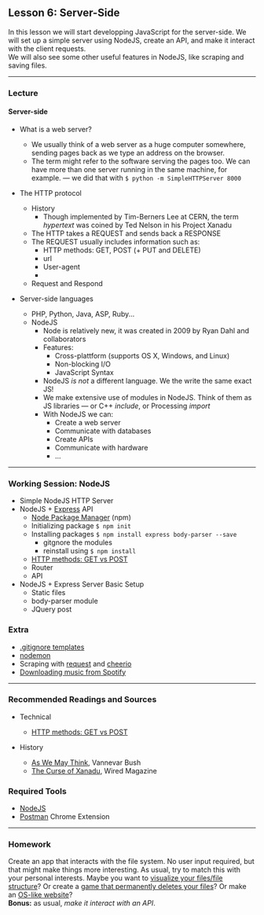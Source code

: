 ## Lesson 6: Server-Side

In this lesson we will start developping JavaScript for the server-side. We will set up a simple server using NodeJS, create an API, and make it interact with the client requests.  
We will also see some other useful features in NodeJS, like scraping and saving files.

---

### Lecture

#### Server-side

* What is a web server?  
	* We usually think of a web server as a huge computer somewhere, sending pages back as we type an address on the browser.
	* The term might refer to the software serving the pages too. We can have more than one server running in the same machine, for example. — we did that with  ```$ python -m SimpleHTTPServer 8000```

* The HTTP protocol
	* History
		* Though implemented by Tim-Berners Lee at CERN, the term *hypertext* was coined by Ted Nelson in his Project Xanadu
	* The HTTP takes a REQUEST and sends back a RESPONSE
	* The REQUEST usually includes information such as:
		* HTTP methods: GET, POST (+ PUT and DELETE)
		* url
		* User-agent
		* 
	* Request and Respond
* Server-side languages
	* PHP, Python, Java, ASP, Ruby...
	* NodeJS
		* Node is relatively new, it was created in 2009 by Ryan Dahl and collaborators
		* Features:
			* Cross-plattform (supports OS X, Windows, and Linux)
			* Non-blocking I/O
			* JavaScript Syntax
		* NodeJS *is not* a different language. We the write the same exact JS!
		* We make extensive use of modules in NodeJS. Think of them as JS libraries — or C++ *include*, or Processing *import*
		* With NodeJS we can:
			* Create a web server
			* Communicate with databases
			* Create APIs
			* Communicate with hardware
			* ...

---

### Working Session: NodeJS

* Simple NodeJS HTTP Server
* NodeJS + [Express](http://expressjs.com/) API
	* [Node Package Manager](https://www.npmjs.com/) (npm)
	* Initializing package ```$ npm init```
	* Installing packages ```$ npm install express body-parser --save```
		* gitgnore the modules
		* reinstall using ```$ npm install```
	* [HTTP methods: GET vs POST](http://www.w3schools.com/tags/ref_httpmethods.asp)
	* Router
	* API
* NodeJS + Express Server Basic Setup
	* Static files
	* body-parser module
	* JQuery post

	
### Extra

* [.gitignore templates](https://github.com/github/gitignore)
* [nodemon](https://www.npmjs.com/package/nodemon)
* Scraping with [request](https://www.npmjs.com/package/request) and [cheerio](https://www.npmjs.com/package/cheerio)
* [Downloading music from Spotify](https://github.com/TooTallNate/node-spotify-web)

---

### Recommended Readings and Sources

* Technical
	* [HTTP methods: GET vs POST](http://www.w3schools.com/tags/ref_httpmethods.asp)

* History
	* [As We May Think](http://www.theatlantic.com/magazine/archive/1945/07/as-we-may-think/303881/), Vannevar Bush
	* [The Curse of Xanadu](http://archive.wired.com/wired/archive/3.06/xanadu.html), Wired Magazine


### Required Tools

* [NodeJS](https://nodejs.org/)
* [Postman](https://chrome.google.com/webstore/detail/postman-rest-client/fdmmgilgnpjigdojojpjoooidkmcomcm?hl=en) Chrome Extension

---

### Homework

Create an app that interacts with the file system. No user input required, but that might make things more interesting. As usual, try to match this with your personal interests. Maybe you want to [visualize your files/file structure](https://gabrielmfadt.wordpress.com/2014/02/23/defrag-style-data-visualization/)? Or create a [game that permanently deletes your files](http://www.stfj.net/art/2009/loselose/)? Or make an [OS-like website](http://www.windows93.net/)?  
**Bonus:** as usual, *make it interact with an API*.